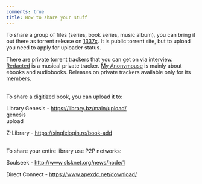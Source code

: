 ```yaml
---
comments: true
title: How to share your stuff
---
```


To share a group of files (series, book series, music album), you can bring it out there as torrent release on [1337x](https://1337x.to/register). It is public torrent site, but to upload you need to apply for uploader status.

There are private torrent trackers that you can get on via interview. [Redacted](https://interviewfor.red/en/starting.html) is a musical private tracker. [My Anonymouse](https://www.myanonamouse.net/inviteapp.php) is mainly about ebooks and audiobooks. Releases on private trackers available only for its members.
<br><br>

To share a digitized book, you can upload it to:

Library Genesis - <https://library.bz/main/upload/><br>
genesis<br>
upload

Z-Library - <https://singlelogin.re/book-add>
<br><br>

To share your entire library use P2P networks:

Soulseek - <http://www.slsknet.org/news/node/1>

Direct Connect - <https://www.apexdc.net/download/>